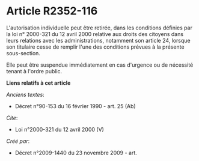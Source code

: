 # Article R2352-116

L'autorisation individuelle peut être retirée, dans les conditions définies par la loi n° 2000-321 du 12 avril 2000 relative
aux droits des citoyens dans leurs relations avec les administrations, notamment son article 24, lorsque son titulaire cesse
de remplir l'une des conditions prévues à la présente sous-section. 

Elle peut être suspendue immédiatement en cas d'urgence ou de nécessité tenant à l'ordre public.

**Liens relatifs à cet article**

_Anciens textes_:

  - Décret n°90-153 du 16 février 1990 - art. 25 (Ab)

_Cite_:

  - Loi n°2000-321 du 12 avril 2000 (V)

_Créé par_:

  - Décret n°2009-1440 du 23 novembre 2009 - art.

